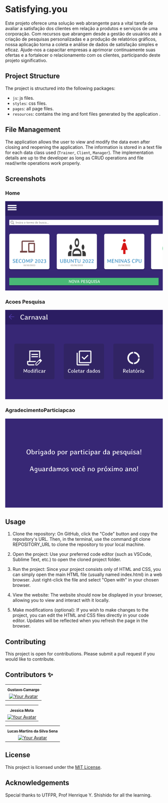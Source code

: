 # Satisfying.you

 Este projeto oferece uma solução web abrangente para a vital tarefa de avaliar a satisfação dos clientes em relação a produtos e serviços de uma corporação. Com recursos que abrangem desde a gestão de usuários até a criação de pesquisas personalizadas e a produção de relatórios gráficos, nossa aplicação torna a coleta e análise de dados de satisfação simples e eficaz. Ajude-nos a capacitar empresas a aprimorar continuamente suas ofertas e a fortalecer o relacionamento com os clientes, participando deste projeto significativo.


## Project Structure

The project is structured into the following packages:
- `js`: js files.
- `styles`: css files.
- `pages`: all page files.
- `resources`: contains the img and font files generated by the application .

## File Management

The application allows the user to view and modify the data even after closing and reopening the application. The information is stored in a text file for each data class used (`Trainer`, `Client`, `Manager`). The implementation details are up to the developer as long as CRUD operations and file read/write operations work properly.

## Screenshots

### Home
![Home](./resources/imgs/Home.png)

### Acoes Pesquisa
![Search Actions](./resources/imgs/AcoesPesquisa.png)

### AgradecimentoParticiapcao
![Agradecimento Participacao](./resources/imgs/AgradecimentoParticipacao.png)


## Usage


1. Clone the repository: On GitHub, click the "Code" button and copy the repository's URL. Then, in the terminal, use the command git clone REPOSITORY_URL to clone the repository to your local machine. 

2. Open the project: Use your preferred code editor (such as VSCode, Sublime Text, etc.) to open the cloned project folder.

3. Run the project: Since your project consists only of HTML and CSS, you can simply open the main HTML file (usually named index.html) in a web browser. Just right-click the file and select "Open with" in your chosen browser.

4. View the website: The website should now be displayed in your browser, allowing you to view and interact with it locally.

5. Make modifications (optional): If you wish to make changes to the project, you can edit the HTML and CSS files directly in your code editor. Updates will be reflected when you refresh the page in the browser.


## Contributing

This project is open for contributions. Please submit a pull request if you would like to contribute.

## Contributors ✨

<table>
	<tr>
		<th align="center">
				<a href="https://github.com/GuziH">
					<sub><b>Gustavo Camargo</b></sub>
				</a>
		</th>
  	</tr>
 	<tr>
		<td align="center">
			<a href="https://github.com/GuziH">
				<img src="https://avatars.githubusercontent.com/GuziH" width="100px" alt="Your Avatar"/>
			</a>
		</td>
	</tr>
</table>

<table>
	<tr>
		<th align="center">
				<a href="https://github.com/JessieStark">
					<sub><b>Jessica Mota</b></sub>
				</a>
		</th>
  	</tr>
 	<tr>
		<td align="center">
			<a href="https://github.com/JessieStark">
				<img src="https://avatars.githubusercontent.com/JessieStark" width="100px" alt="Your Avatar"/>
			</a>
		</td>
	</tr>
</table>

<table>
	<tr>
		<th align="center">
				<a href="https://github.com/lukreitor">
					<sub><b>Lucas Martins da Silva Sena</b></sub>
				</a>
		</th>
  	</tr>
 	<tr>
		<td align="center">
			<a href="https://github.com/lukreitor">
				<img src="https://avatars.githubusercontent.com/lukreitor" width="100px" alt="Your Avatar"/>
			</a>
		</td>
	</tr>
</table>

## License

This project is licensed under the [MIT License](LICENSE).

## Acknowledgements

Special thanks to UTFPR, Prof Henrique Y. Shishido for all the learning.



